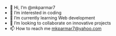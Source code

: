 - 👋 Hi, I’m @mkparmar7
- 👀 I’m interested in coding
- 🌱 I’m currently learning Web development
- 💞️ I’m looking to collaborate on innovative projects
- 📫 How to reach me mkparmar7@yahoo.com

<!---
mkparmar7/mkparmar7 is a ✨ special ✨ repository because its `README.md` (this file) appears on your GitHub profile.
You can click the Preview link to take a look at your changes.
--->
